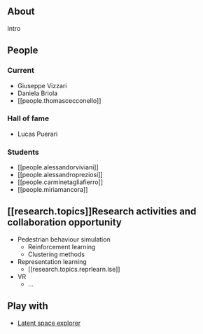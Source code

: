 ## About
Intro

## People

### Current
- Giuseppe Vizzari
- Daniela Briola
- [[people.thomascecconello]]

### Hall of fame
- Lucas Puerari

### Students
- [[people.alessandorviviani]]
- [[people.alessandropreziosi]]
- [[people.carminetagliafierro]]
- [[people.miriamancora]]


## [[research.topics]]Research activities and collaboration opportunity
- Pedestrian behaviour simulation
  - Reinforcement learning
  - Clustering methods
- Representation learning
  - [[research.topics.reprlearn.lse]]
- VR
  - ...

## Play with
- [Latent space explorer](https://lse.neanias.eu)
